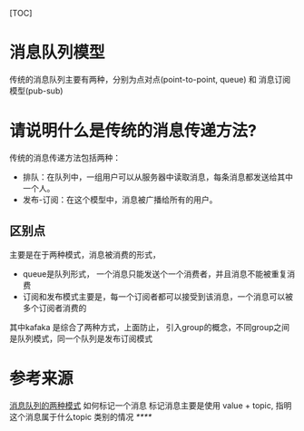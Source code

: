 [TOC]



# 消息队列模型

传统的消息队列主要有两种，分别为点对点(point-to-point, queue) 和 消息订阅模型(pub-sub)

#  请说明什么是传统的消息传递方法?

传统的消息传递方法包括两种：

- 排队：在队列中，一组用户可以从服务器中读取消息，每条消息都发送给其中一个人。
- 发布-订阅：在这个模型中，消息被广播给所有的用户。

## 区别点

主要是在于两种模式，消息被消费的形式， 

- queue是队列形式， 一个消息只能发送个一个消费者，并且消息不能被重复消费
- 订阅和发布模式主要是，每一个订阅者都可以接受到该消息，一个消息可以被多个订阅者消费的





其中kafaka 是综合了两种方式，上面防止， 引入group的概念，不同group之间是队列模式，同一个队列是发布订阅模式

# 参考来源
[消息队列的两种模式](https://blog.csdn.net/heyutao007/article/details/50131089)
如何标记一个消息
标记消息主要是使用 value + topic, 指明这个消息属于什么topic 类别的情况
_****_